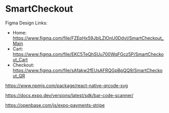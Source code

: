# SmartCheckout

Figma Design Links:

- Home: https://www.figma.com/file/FZEpHx59JblLZlOnU0DdyI/SmartCheckout_Main
- Cart: https://www.figma.com/file/EKC5TeQhSUu700WqFGcz5P/SmartCheckout_Cart
- Checkout: https://www.figma.com/file/sAfakw2fEUsAFRQGpBpQQ9/SmartCheckout_QR


https://www.npmjs.com/package/react-native-qrcode-svg

https://docs.expo.dev/versions/latest/sdk/bar-code-scanner/

https://openbase.com/js/expo-payments-stripe

